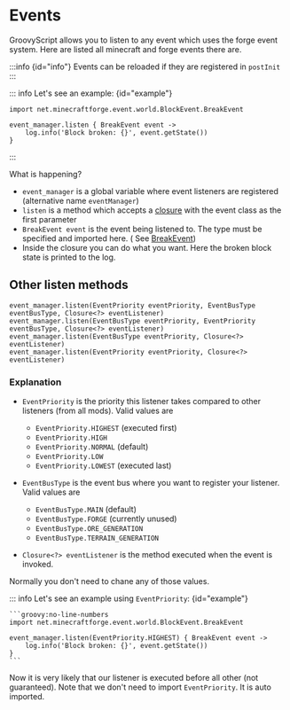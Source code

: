 # Events

GroovyScript allows you to listen to any event which uses the forge event system.
Here are listed all minecraft and forge events there are.

:::info {id="info"}
  Events can be reloaded if they are registered in `postInit`
:::

::: info Let's see an example: {id="example"}

```groovy:no-line-numbers
import net.minecraftforge.event.world.BlockEvent.BreakEvent

event_manager.listen { BreakEvent event ->
    log.info('Block broken: {}', event.getState())
}
```

:::

What is happening?

- `event_manager` is a global variable where event listeners are registered (alternative name `eventManager`)
- `listen` is a method which accepts a [closure](../../groovy/closure.md) with the event class as the first parameter
- `BreakEvent event` is the event being listened to. The type must be specified and imported here. (
  See [BreakEvent](block_event/break_event.md))
- Inside the closure you can do what you want. Here the broken block state is printed to the log.

## Other listen methods

```groovy:no-line-numbers
event_manager.listen(EventPriority eventPriority, EventBusType eventBusType, Closure<?> eventListener)
event_manager.listen(EventBusType eventPriority, EventPriority eventBusType, Closure<?> eventListener)
event_manager.listen(EventBusType eventPriority, Closure<?> eventListener)
event_manager.listen(EventPriority eventPriority, Closure<?> eventListener)
```

### Explanation

- `EventPriority` is the priority this listener takes compared to other listeners (from all mods). Valid values are
  - `EventPriority.HIGHEST` (executed first)
  - `EventPriority.HIGH`
  - `EventPriority.NORMAL` (default)
  - `EventPriority.LOW`
  - `EventPriority.LOWEST` (executed last)

- `EventBusType` is the event bus where you want to register your listener. Valid values are
  - `EventBusType.MAIN` (default)
  - `EventBusType.FORGE` (currently unused)
  - `EventBusType.ORE_GENERATION`
  - `EventBusType.TERRAIN_GENERATION`

- `Closure<?> eventListener` is the method executed when the event is invoked.

Normally you don't need to chane any of those values. <br>

::: info Let's see an example using `EventPriority`: {id="example"}

    ```groovy:no-line-numbers
    import net.minecraftforge.event.world.BlockEvent.BreakEvent

    event_manager.listen(EventPriority.HIGHEST) { BreakEvent event ->
        log.info('Block broken: {}', event.getState())
    }
    ```

Now it is very likely that our listener is executed before all other (not guaranteed).
Note that we don't need to import `EventPriority`. It is auto imported.
